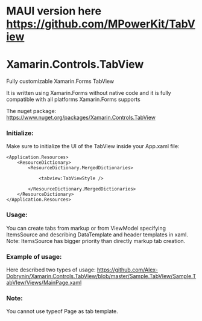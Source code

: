 # MAUI version here https://github.com/MPowerKit/TabView


# Xamarin.Controls.TabView
Fully customizable Xamarin.Forms TabView

It is written using Xamarin.Forms without native code and it is fully compatible with all platforms Xamarin.Forms supports


The nuget package: https://www.nuget.org/packages/Xamarin.Controls.TabView

### Initialize:
Make sure to initialize the UI of the TabView inside your App.xaml file:

    <Application.Resources>
        <ResourceDictionary>
            <ResourceDictionary.MergedDictionaries>
                
                <tabview:TabViewStyle />
                
            </ResourceDictionary.MergedDictionaries>
        </ResourceDictionary>
    </Application.Resources>

### Usage:

You can create tabs from markup or from ViewModel specifying ItemsSource and describing DataTemplate and header templates in xaml.
Note: ItemsSource has bigger priority than directly markup tab creation.

### Example of usage:

Here described two types of usage:
https://github.com/Alex-Dobrynin/Xamarin.Controls.TabView/blob/master/Sample.TabVIew/Sample.TabVIew/Views/MainPage.xaml

### Note:
You cannot use typeof Page as tab template.
